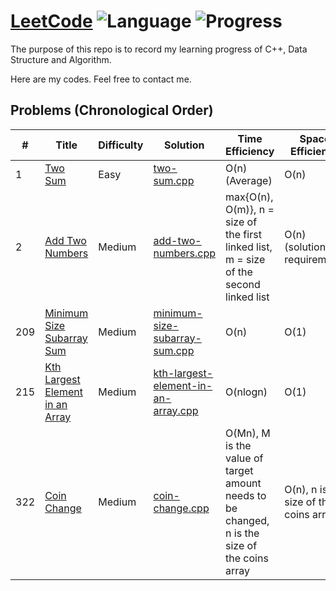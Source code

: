 # [LeetCode](https://leetcode.com/problemset/all/) ![Language](https://img.shields.io/badge/Language-C%2B%2B-blue.svg) ![Progress](https://img.shields.io/badge/Progress-2/1627-green.svg)

The purpose of this repo is to record my learning progress of C++, Data Structure and Algorithm.

Here are my codes. Feel free to contact me.

## Problems (Chronological Order)

| # | Title | Difficulty | Solution | Time Efficiency | Space Efficiency | Note |
|---| ----- | ---------- | -------- | --------------- | ---------------- | ---- |
| 1 | [Two Sum](https://leetcode.com/problems/two-sum/) | Easy | [two-sum.cpp](./c++/two-sum.cpp) | O(n) (Average) | O(n) | unordered_map
| 2 | [Add Two Numbers](https://leetcode.com/problems/add-two-numbers/) | Medium | [add-two-numbers.cpp](./c++/add-two-numbers.cpp) | max{O(n), O(m)}, n = size of the first linked list, m = size of the second linked list | O(n) (solution requirement) |
| 209 | [Minimum Size Subarray Sum](https://leetcode.com/problems/minimum-size-subarray-sum/) | Medium | [minimum-size-subarray-sum.cpp](./c++/minimum-size-subarray-sum.cpp) | O(n) | O(1) |
| 215 | [Kth Largest Element in an Array](https://leetcode.com/problems/kth-largest-element-in-an-array/) | Medium | [kth-largest-element-in-an-array.cpp](./c++/kth-largest-element-in-an-array.cpp) | O(nlogn) | O(1) |
| 322 | [Coin Change](https://leetcode.com/problems/coin-change/) | Medium | [coin-change.cpp](./c++/coin-change.cpp) | O(Mn), M is the value of target amount needs to be changed, n is the size of the coins array | O(n), n is the size of the coins array | dp
